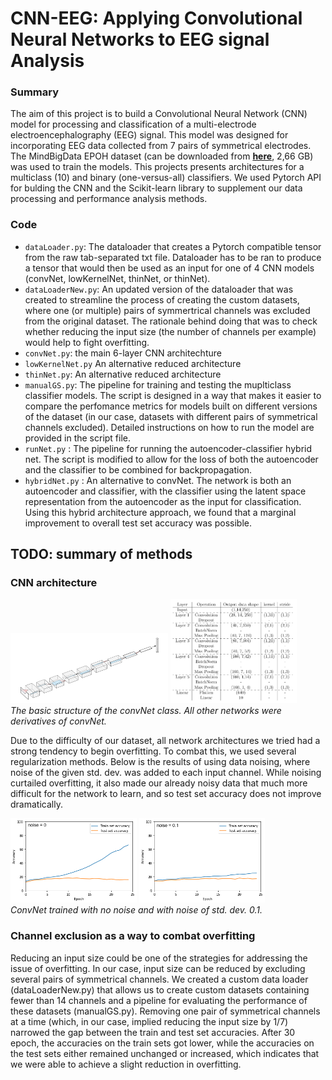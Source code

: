 # CNN-EEG: Applying Convolutional Neural Networks to EEG signal Analysis

### Summary
The aim of this project is to build a Convolutional Neural Network (CNN) model for processing and classification of a multi-electrode electroencephalography (EEG) signal. This model was designed for incorporating EEG data collected from 7 pairs of symmetrical electrodes. The MindBigData EPOH dataset (can be downloaded from **[here](http://mindbigdata.com/opendb/MindBigData-EP-v1.0.zip)**, 2,66 GB) was used to train the models. This projects presents architectures for a multiclass (10) and binary (one-versus-all) classifiers. We used Pytorch API for bulding the CNN and the Scikit-learn library to supplement our data processing and performance analysis methods. 

### Code
* `dataLoader.py`: The dataloader that creates a Pytorch compatible tensor from the raw tab-separated txt file. Dataloader has to be ran to produce a tensor that would then be used as an input for one of 4 CNN models (convNet, lowKernelNet, thinNet, or thinNet).
* `dataLoaderNew.py`: An updated version of the dataloader that was created to streamline the process of creating the custom datasets, where one (or multiple) pairs of symmertrical channels was excluded from the original dataset. The rationale behind doing that was to check whether reducing the input size (the number of channels per example) would help to fight overfitting. 
* `convNet.py`: the main 6-layer CNN architechture
* `lowKernelNet.py` An alternative reduced architecture 
* `thinNet.py`:  An alternative reduced architecture 
* `manualGS.py`: The pipeline for training and testing the muplticlass classifier models. The script is designed in a way that makes it easier to compare the perfomance metrics for models built on different versions of the dataset (in our case, datasets with different pairs of symmetrical channels excluded). Detailed instructions on how to run the model are provided in the script file.
* `runNet.py` : The pipeline for running the autoencoder-classifier hybrid net. The script is modified to allow for the loss of both the autoencoder and the classifier to be combined for backpropagation.
* `hybridNet.py` : An alternative to convNet. The network is both an autoencoder and classifier, with the classifier using the latent space representation from the autoencoder as the input for classification. Using this hybrid architecture approach, we found that a marginal improvement to overall test set accuracy was possible.



## TODO: summary of methods 


### CNN architecture
<p float="center">
  <img src="convnetSVG.PNG" width="50%" />
  <img src="latNetDiag.PNG" width="40%" />
  <br>
    <em> The basic structure of the convNet class. All other networks were derivatives of convNet. </em>
 </p>

Due to the difficulty of our dataset, all network architectures we tried had a strong tendency to begin overfitting. To combat this, we used several regularization methods. Below is the results of using data noising, where noise of the given std. dev. was added to each input channel. While noising curtailed overfitting, it also made our already noisy data that much more difficult for the network to learn, and so test set accuracy does not improve dramatically.

<p float="center">
  <img src="convnetDrop0WD3e-3Noise0.PNG" width="40%" />
  <img src="convnetDrop0WD3e-3Noise01.png" width="40%" />
  <br>
    <em> ConvNet trained with no noise and with noise of std. dev. 0.1. </em>
 </p>


### Channel exclusion as a way to combat overfitting 
Reducing an input size could be one of the strategies for addressing the issue of overfitting. In our case, input size can be reduced by excluding several pairs of symmetrical channels. We created a custom data loader (dataLoaderNew.py) that allows us to create custom datasets containing fewer than 14 channels and a pipeline for evaluating the performance of these datasets (manualGS.py). Removing one pair of symmetrical channels at a time (which, in our case, implied reducing the input size by 1/7) narrowed the gap between the train and test set accuracies. After 30 epoch, the accuracies on the train sets got lower, while the accuracies on the test sets either remained unchanged or increased, which indicates that we were able to achieve a slight reduction in overfitting. 
